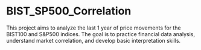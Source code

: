 # BIST_SP500_Correlation
This project aims to analyze the last 1 year of price movements for the BIST100 and S&amp;P500 indices. The goal is to practice financial data analysis, understand market correlation, and develop basic interpretation skills.
